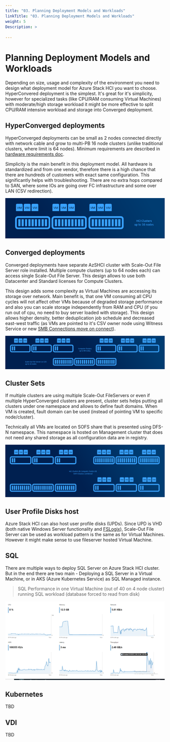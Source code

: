 ```yaml
---
title: "03. Planning Deployment Models and Workloads"
linkTitle: "03. Planning Deployment Models and Workloads"
weight: 5
Description: >

---
```


# Planning Deployment Models and Workloads

Depending on size, usage and complexity of the environment you need to design what deployment model for Azure Stack HCI you want to choose. HyperConvered deployment is the simplest. It's great for it's simplicity, however for specialized tasks (like CPU/RAM consuming Virtual Machines) with moderate/high storage workload it might be more effective to split CPU/RAM intensive workload and storage into Converged deployment.

## HyperConverged deployments

HyperConverged deployments can be small as 2 nodes connected directly with network cable and grow to multi-PB 16 node clusters (unlike traditional clusters, where limit is 64 nodes). Minimum requirements are described in [hardware requirements doc](https://learn.microsoft.com/en-us/windows-server/storage/storage-spaces/storage-spaces-direct-hardware-requirements).

Simplicity is the main benefit in this deployment model. All hardware is standardized and from one vendor, therefore there is a high chance that there are hundreds of customers with exact same configuration. This significantly helps with troubleshooting. There are no extra hops compared to SAN, where some IOs are going over FC infrastructure and some over LAN (CSV redirection).

![](HyperConvergedModel01.png)

## Converged deployments

Converged deployments have separate AzSHCI cluster with Scale-Out File Server role installed. Multiple compute clusters (up to 64 nodes each) can access single Scale-Out File Server. This design allows to use both Datacenter and Standard licenses for Compute Clusters.

This design adds some complexity as Virtual Machines are accessing its storage over network. Main benefit is, that one VM consuming all CPU cycles will not affect other VMs because of degraded storage performance and also you can scale storage independently from RAM and CPU (if you run out of cpu, no need to buy server loaded with storage). This design allows higher density, better deduplication job schedule and decreased east-west traffic (as VMs are pointed to it's CSV owner node using Witness Service or new [SMB Connections move on connect](https://techcommunity.microsoft.com/t5/failover-clustering/scale-out-file-server-improvements-in-windows-server-2019/ba-p/372156)).

![](ConvergedModel01.png)

## Cluster Sets

If multiple clusters are using multiple Scale-Out FileServers or even if multiple HyperConverged clusters are present, cluster sets helps putting all clusters under one namespace and allows to define fault domains. When VM is created, fault domain can be used (instead of pointing VM to specific node/cluster).

Technically all VMs are located on SOFS share that is presented using DFS-N namespace. This namespace is hosted on Management cluster that does not need any shared storage as all configuration data are in registry.

![](ClusterSets01.png)

## User Profile Disks host

Azure Stack HCI can also host user profile disks (UPDs). Since UPD is VHD (both native Windows Server functionality and [FSLogix](https://github.com/microsoft/MSLab/tree/master/Scenarios/FSLogix)), Scale-Out File Server can be used as workload pattern is the same as for Virtual Machines. However it might make sense to use fileserver hosted Virtual Machine.

## SQL

There are multiple ways to deploy SQL Server on Azure Stack HCI cluster. But in the end there are two main - Deploying a SQL Server in a Virtual Machine, or in AKS (Azure Kubernetes Service) as SQL Managed instance.

> SQL Performance in one Virtual Machine (out of 40 on 4 node cluster) running SQL workload (database forced to read from disk)

![](SQLPerformanceVM.png)

## Kubernetes

TBD

## VDI

TBD

